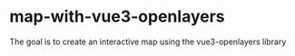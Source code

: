 # map-with-vue3-openlayers
The goal is to create an interactive map using the vue3-openlayers library
